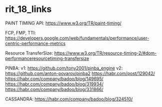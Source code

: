 # rit_18_links

PAINT TIMING API:
https://www.w3.org/TR/paint-timing/

FCP, FMP, TTI:
https://developers.google.com/web/fundamentals/performance/user-centric-performance-metrics

Resource TransferSize:
https://www.w3.org/TR/resource-timing-2/#dom-performanceresourcetiming-transfersize

PINBA:
v1: https://github.com/tony2001/pinba_engine
v2: https://github.com/anton-povarov/pinba2
https://habr.com/post/129042/
https://habr.com/company/badoo/blog/149695/
https://habr.com/company/badoo/blog/319934/
https://habr.com/company/badoo/blog/331866/

CASSANDRA:
https://habr.com/company/badoo/blog/324510/
